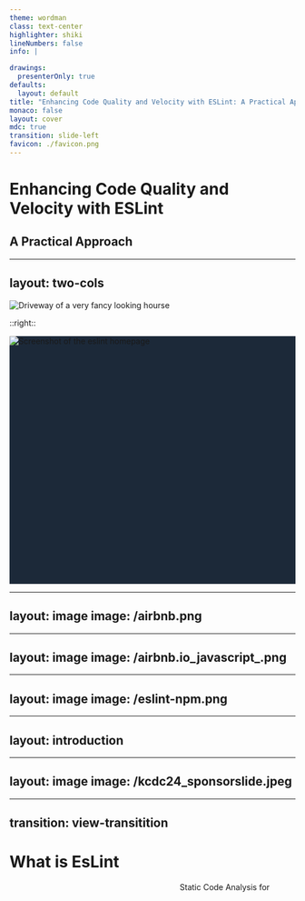 ```yaml
---
theme: wordman
class: text-center
highlighter: shiki
lineNumbers: false
info: |

drawings:
  presenterOnly: true
defaults:
  layout: default
title: "Enhancing Code Quality and Velocity with ESLint: A Practical Approach"
monaco: false
layout: cover
mdc: true
transition: slide-left
favicon: ./favicon.png
---
```


<div class="flex items-center justify-center h-full w-full flex-col text-shadow text-white">
    <h1 class="text-8xl! text-shadow text-shadow-lg">Enhancing Code Quality and Velocity with ESLint</h1>
    <h2 class="text-6xl! text-shadow text-shadow-lg">A Practical Approach </h2>
</div>

---
layout: two-cols
---

![Driveway of a very fancy looking hourse](/airbnb-kc.png)

::right::
<div class="flex items-center justify-center" style="background: #1c2939; height: 436px;margin-top: 15px;">
    <img src="/eslint-homepage.png" alt="Screenshot of the eslint homepage" />
</div>

---
layout: image
image: /airbnb.png
---

---
layout: image
image: /airbnb.io_javascript_.png
---

---
layout: image
image: /eslint-npm.png
---

<span class="absolute" style="width: 300px; height: 60px; top: 370px; right: 35px;" v-mark.circle.red> </span>

---
layout: introduction
---

---
layout: image
image: /kcdc24_sponsorslide.jpeg
---

---
transition: view-transitition
---

<h1 class="text-8xl"> What is EsLint </h1>

<div class="flex items-center text-2xl" style="height: 75%; padding-left: 300px">
    <span style="view-transition-name: 'linter'">Static Code Analysis for &nbsp;</span>
    <v-switch childTag="span" tag="span">
        <template #0> JavaScript </template>
        <template #1> TypeScript </template>
        <template #2> React </template>
        <template #3> Vue </template>
        <template #4> Angular </template>
        <template #5> NodeJS </template>
    </v-switch>
</div>

---
transition: view-transitition
---

<h1 class="text-8xl"> What is EsLint </h1>

<div class="flex items-center text-2xl" style="height: 75%; padding-left: 300px">
    <span style="view-transition-name: 'linter'">Fix Code for &nbsp;</span>
    <v-switch childTag="span" tag="span">
        <template #0> JavaScript  </template>
    </v-switch>
</div>

---
transition: view-transitition
---

<h1 class="text-8xl"> What is EsLint </h1>

<div class="flex items-center text-2xl" style="height: 75%; padding-left: 300px">
    <span style="view-transition-name: 'linter'">Formatter for &nbsp;</span>
    <v-switch childTag="span" tag="span">
        <template #0> JavaScript </template>
    </v-switch>
</div>


---
---

# Why

<ul>
    <li style="padding: 1em 0">Reusable</li>
    <li style="padding: 1em 0">Extensible</li>
    <li style="padding: 1em 0">Consistency</li>
    <li style="padding: 1em 0">Catches Bugs Early</li>
</ul>

---
layout: center
---

<h1>Bug Cost Curve</h1>

<img src="/bug-cost-curve.png" class="m-a" style="width: 70%">

<span class="float-right"> * Source: "Trust me, bro" </span>




---
---

# Community and Ecosystem

<div class="flex items-center justify-center w-full h-90">
    <span class="text-2xl">more than <span class="text-5xl">40.000</span> Packages </span>
</div>

---
---

# Community and Ecosystem

<span class="text-4xl text-red">Your Library could Go Here</span>

---
layout: center
transition: view-transition
---

<h1 style="view-tranistion-name: 'eslint-version'"> ESLint v9.0.0 is out 🎉 </h1>

---
layout: center
transition: view-transition
---

<h1 style="view-tranistion-name: eslint-version"> ESLint v9.5.0 is out 🎉 </h1>

---
transition: view-transition
preload: false
---

[//]: # (fix transition)
<h1 style="view-tranistion-name: eslint-version"> ESLint v9.5.0 is out 🎉 </h1>

<ul v-motion v-motion-slide-top>
    <li>Externalize Formatter</li>
    <li>Flat Config</li>
</ul>


---
---

# Formatter - The Problem
<div class="flex full-w items-center justify-center h-90">
    <span class="text-4xl"> ESLint !== Prettier</span> 
</div>

---
---

# Formatter - The Solution

<a href='https://eslint.style/'>
    <img src="/eslint-stylistic.png">
</a>
---
---

# ESLint - Flat Config - The Problems

````md magic-move
```json
{
  "extends": ["eslint:recommended"],
}
```

```json
{
  "extends": ["eslint:recommended"],
  "rules": {
    "semi": "warn"
  }
}
```

```yml
---
extends:
- eslint:recommended
rules:
  semi: warn
```

```js
export default [
    {
        "extends": ["eslint:recommended"],
        "rules": {
            "semi": "warn"
        }
    }
];
```

```json
{
  "extends": ["eslint:recommended"],
  "root": true,
  "rules": {
    "semi": "warn"
  }
}
```

```json
{
  "extends": ["eslint:recommended"],
  "root": true,
  "rules": {
    "semi": "warn"
  },
  "overrides": [{
     "files": ["bin/*.js", "lib/*.js"],
     "excludedFiles": "*.test.js",
     "rules": {
       "quotes": ["error", "single"]
     }
  }]
}
```

```json
{
  "root": true,
  "rules": {
    "semi": "warn"
  },
  "overrides": [{
     "files": ["bin/*.js", "lib/*.js"],
     "excludedFiles": "*.test.js",
     "extends": ["eslint:recommended"],
     "rules": {
       "quotes": ["error", "single"]
     }
  }]
}
```
````

---
---

# ESLint - Flat Config - The Solution

````md magic-move

```js
export default [
    {
        files: ["**/*.js"],
        ignores: ["**/*.test.js"],
        rules: {
            "semi": "error",
            "no-unused-vars": "error"
        }  
    }
];
```

```js{*|5,13}
export default [
    {
        files: ["**/*.js", "**/*.cjs"],
        rules: {
            "semi": "error",
            "no-unused-vars": "error"
        }  
    },
    {
        files: ["**/*.js"],
        rules: {
            "no-undef": "error",
            "semi": "warn"
        }  
    }
];
```

```js
import customConfig from "eslint-config-custom";

export default [
    customConfig,
    {
        files: ["**/*.js", "**/*.cjs"],
        rules: {
            "semi": "error",
            "no-unused-vars": "error"
        }  
    },
    {
        files: ["**/*.js"],
        rules: {
            "no-undef": "error",
            "semi": "warn"
        }  
    }
];
```
````

---
layout: center
---

# Things to Cover!

---
---

# Codestyle Linting Rules

<ul>
    <li>Spacing</li>
    <li>Types</li>
    <li>Syntax</li>
</ul>

---
---

# Feature Linting Rules

<ul>
    <li>Libraries & Frameworks</li>
    <li>Typeaware Rules</li>
    <li>Potential Bugs</li>
</ul>

---
layout: center
---

<img src="/eslint-meme.png" class="w-100">

---
---

# The Worst ESLint Rules

1. [Prefer default exports](https://github.com/import-js/eslint-plugin-import/blob/main/docs/rules/prefer-default-export.md)
2. [No plus plus](https://eslint.org/docs/latest/rules/no-plusplus.html)
3. [Ban TS Comment](https://typescript-eslint.io/rules/ban-ts-comment)

---
transition: view-transition
---

# The Best ESLint Rules

1. no-restricted-syntax

---
transition: view-transition
---

# The Best ESLint Rules

1. no-restricted-syntax

```json
{
  "rules": {
    "no-restricted-syntax": [
      "error",
      {
        "selector": "TSEnumDeclaration",
        "message": "Enums were a mistake in the first place! Thanks for coming to my TED talk."
      }
    ]
  }
}
```

---
---

# Anthony Fu Config

````md magic-move
```sh
pnpm i -D eslint @antfu/eslint-config
```
```js
import antfu from '@antfu/eslint-config'

export default antfu({
  // Enable stylistic formatting rules
  // stylistic: true,

  // Or customize the stylistic rules
  stylistic: {
    indent: 2, // 4, or 'tab'
    quotes: 'single', // or 'double'
  },

  // TypeScript and Vue are auto-detected, you can also explicitly enable them:
  typescript: true,
  vue: true,

  // Disable jsonc and yaml support
  jsonc: false,
  yaml: false,

  // `.eslintignore` is no longer supported in Flat config, use `ignores` instead
  ignores: [
    '**/fixtures',
    // ...globs
  ]
})
```
```ts
export function antfu(
  options: OptionsConfig & TypedFlatConfigItem = {},
  ...userConfigs: SomeComplexTypeThatWasTooLongForThisSlide
): FlatConfigComposer<TypedFlatConfigItem, ConfigNames> {
  const {
    astro: enableAstro = false,
    autoRenamePlugins = true,
    componentExts = [],
    gitignore: enableGitignore = true,
    isInEditor = !!(process.env.JETBRAINS_IDE && !process.env.CI),
    jsx: enableJsx = true,
    react: enableReact = false,
    regexp: enableRegexp = true,
    solid: enableSolid = false,
    svelte: enableSvelte = false,
    typescript: enableTypeScript = isPackageExists('typescript'),
    unocss: enableUnoCSS = false,
    vue: enableVue = VuePackages.some(i => isPackageExists(i)),
  } = options
  ...
}
```
````

---
---

# Nuxt EsLint Config

---
---

# Qodana

---
layout: outro
url: https://wordman.dev/talk/2024/eslint-kcdc
---

